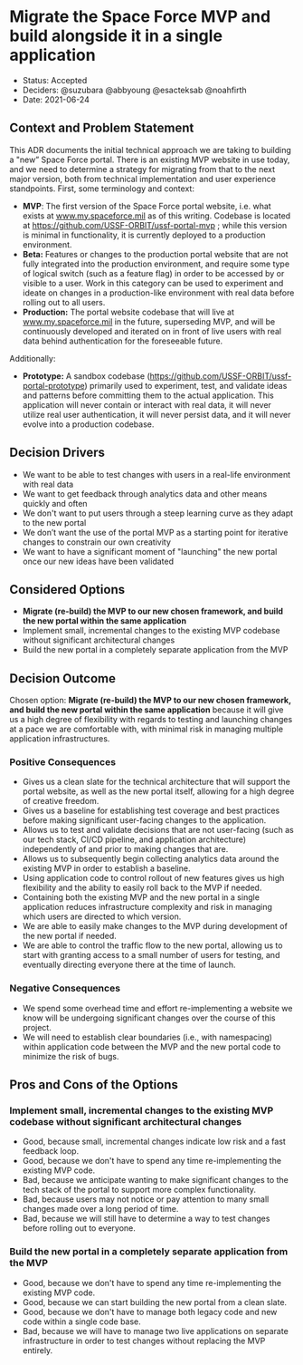 # Migrate the Space Force MVP and build alongside it in a single application

* Status: Accepted
* Deciders: @suzubara @abbyoung @esacteksab @noahfirth
* Date: 2021-06-24

## Context and Problem Statement

This ADR documents the initial technical approach we are taking to building a "new” Space Force portal. There is an existing MVP website in use today, and we need to determine a strategy for migrating from that to the next major version, both from technical implementation and user experience standpoints. First, some terminology and context:

- **MVP**: The first version of the Space Force portal website, i.e. what exists at www.my.spaceforce.mil as of this writing. Codebase is located at https://github.com/USSF-ORBIT/ussf-portal-mvp ; while this version is minimal in functionality, it is currently deployed to a production environment.
- **Beta:** Features or changes to the production portal website that are not fully integrated into the production environment, and require some type of logical switch (such as a feature flag) in order to be accessed by or visible to a user. Work in this category can be used to experiment and ideate on changes in a production-like environment with real data before rolling out to all users.
- **Production:** The portal website codebase that will live at www.my.spaceforce.mil in the future, superseding MVP, and will be continuously developed and iterated on in front of live users with real data behind authentication for the foreseeable future.

Additionally:

- **Prototype:** A sandbox codebase (https://github.com/USSF-ORBIT/ussf-portal-prototype) primarily used to experiment, test, and validate ideas and patterns before committing them to the actual application. This application will never contain or interact with real data, it will never utilize real user authentication, it will never persist data, and it will never evolve into a production codebase.

## Decision Drivers

* We want to be able to test changes with users in a real-life environment with real data
* We want to get feedback through analytics data and other means quickly and often
* We don't want to put users through a steep learning curve as they adapt to the new portal
* We don’t want the use of the portal MVP as a starting point for iterative changes to constrain our own creativity
* We want to have a significant moment of "launching" the new portal once our new ideas have been validated

## Considered Options

* **Migrate (re-build) the MVP to our new chosen framework, and build the new portal within the same application**
* Implement small, incremental changes to the existing MVP codebase without significant architectural changes
* Build the new portal in a completely separate application from the MVP

## Decision Outcome

Chosen option: **Migrate (re-build) the MVP to our new chosen framework, and build the new portal within the same application** because it will give us a high degree of flexibility with regards to testing and launching changes at a pace we are comfortable with, with minimal risk in managing multiple application infrastructures.

### Positive Consequences

* Gives us a clean slate for the technical architecture that will support the portal website, as well as the new portal itself, allowing for a high degree of creative freedom.
* Gives us a baseline for establishing test coverage and best practices before making significant user-facing changes to the application.
* Allows us to test and validate decisions that are not user-facing (such as our tech stack, CI/CD pipeline, and application architecture) independently of and prior to making changes that are.
* Allows us to subsequently begin collecting analytics data around the existing MVP in order to establish a baseline.
* Using application code to control rollout of new features gives us high flexibility and the ability to easily roll back to the MVP if needed.
* Containing both the existing MVP and the new portal in a single application reduces infrastructure complexity and risk in managing which users are directed to which version.
* We are able to easily make changes to the MVP during development of the new portal if needed.
* We are able to control the traffic flow to the new portal, allowing us to start with granting access to a small number of users for testing, and eventually directing everyone there at the time of launch.

### Negative Consequences

* We spend some overhead time and effort re-implementing a website we know will be undergoing significant changes over the course of this project.
* We will need to establish clear boundaries (i.e., with namespacing) within application code between the MVP and the new portal code to minimize the risk of bugs.

## Pros and Cons of the Options

### Implement small, incremental changes to the existing MVP codebase without significant architectural changes

* Good, because small, incremental changes indicate low risk and a fast feedback loop.
* Good, because we don't have to spend any time re-implementing the existing MVP code.
* Bad, because we anticipate wanting to make significant changes to the tech stack of the portal to support more complex functionality.
* Bad, because users may not notice or pay attention to many small changes made over a long period of time.
* Bad, because we will still have to determine a way to test changes before rolling out to everyone.

### Build the new portal in a completely separate application from the MVP

* Good, because we don't have to spend any time re-implementing the existing MVP code.
* Good, because we can start building the new portal from a clean slate.
* Good, because we don't have to manage both legacy code and new code within a single code base.
* Bad, because we will have to manage two live applications on separate infrastructure in order to test changes without replacing the MVP entirely.